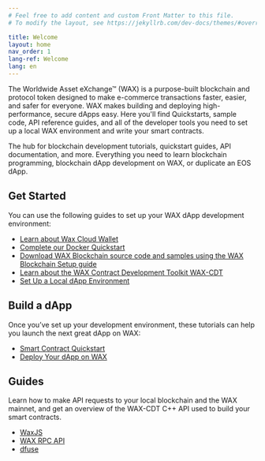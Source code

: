 ```yaml
---
# Feel free to add content and custom Front Matter to this file.
# To modify the layout, see https://jekyllrb.com/dev-docs/themes/#overriding-theme-defaults

title: Welcome
layout: home
nav_order: 1
lang-ref: Welcome
lang: en
---
```


The Worldwide Asset eXchange™ (WAX) is a purpose-built blockchain and protocol token designed to make e-commerce transactions faster, easier, and safer for everyone. WAX makes building and deploying high-performance, secure dApps easy. Here you'll find Quickstarts, sample code, API reference guides, and all of the developer tools you need to set up a local WAX environment and write your smart contracts.

The hub for blockchain development tutorials, quickstart guides, API documentation, and more. Everything you need to learn blockchain programming, blockchain dApp development on WAX, or duplicate an EOS dApp.

## Get Started
You can use the following guides to set up your WAX dApp development environment:

* [Learn about Wax Cloud Wallet](/en/wax-cloud-wallet/)
* [Complete our Docker Quickstart](/en/dapp-development/docker-setup/)
* [Download WAX Blockchain source code and samples using the WAX Blockchain Setup guide](/en/dapp-development/wax-blockchain-setup/)
* [Learn about the WAX Contract Development Toolkit WAX-CDT](/en/dapp-development/wax-cdt/)
* [Set Up a Local dApp Environment](/en/dapp-development/setup-local-dapp-environment/)

## Build a dApp
Once you’ve set up your development environment, these tutorials can help you launch the next great dApp on WAX:

* [Smart Contract Quickstart](/en/dapp-development/smart-contract-quickstart/) 
* [Deploy Your dApp on WAX](/en/dapp-development/deploy-dapp-on-wax/deploy_source)

## Guides
Learn how to make API requests to your local blockchain and the WAX mainnet, and get an overview of the WAX-CDT C++ API used to build your smart contracts.

* [WaxJS](/en/wax-cloud-wallet/waxjs/)
* [WAX RPC API](/en/api-reference/rpc_api)
* [dfuse](/en/api-reference/dfuse/)
